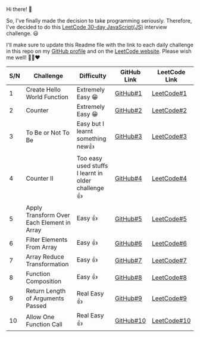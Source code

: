Hi there! 👋

So, I've finally made the decision to take programming seriously. Therefore, I've decided to do this [LeetCode 30-day JavaScript(JS)](https://leetcode.com/studyplan/30-days-of-javascript/) interview challenge. 😃

I'll make sure to update this Readme file with the link to each daily challenge in this repo on my [GitHub profile](https://github.com/ayatullahkhalid) and on the [LeetCode website](https://leetcode.com/problemset/all/?page=1&sorting=W3sic29ydE9yZGVyIjoiQVNDRU5ESU5HIiwib3JkZXJCeSI6IkZST05URU5EX0lEIn1d).
Please wish me well! 🌟😊❤️

| S/N | Challenge                                  | Difficulty                                          | GitHub Link                                                                                                         | LeetCode Link                                                                                       |
| --- | ------------------------------------------ | --------------------------------------------------- | ------------------------------------------------------------------------------------------------------------------- | --------------------------------------------------------------------------------------------------- |
| 1   | Create Hello World Function                | Extremely Easy 😁                                   | [GitHub#1](https://github.com/ayatullahkhalid/30-Days-of-JS/blob/main/1.%20createHelloWorldFunction.js)             | [LeetCode#1](https://leetcode.com/problems/create-hello-world-function/description/)                |
| 2   | Counter                                    | Extremely Easy 😁                                   | [GitHub#2](https://github.com/ayatullahkhalid/30-Days-of-JS/blob/main/2.%20counter.js)                              | [LeetCode#2](https://leetcode.com/problems/counter/description/)                                    |
| 3   | To Be or Not To Be                         | Easy but I learnt something new👍                   | [GitHub#3](https://github.com/ayatullahkhalid/30-Days-of-JS/blob/main/3.%20toBeOrNotToBe.js)                        | [LeetCode#3](https://leetcode.com/problems/to-be-or-not-to-be/description/)                         |
| 4   | Counter II                                 | Too easy used stuffs I learnt in older challenge 👍 | [GitHub#4](https://github.com/ayatullahkhalid/30-Days-of-JS/blob/main/4.%20counterII.js)                            | [LeetCode#4](https://leetcode.com/problems/counter-ii/description/)                                 |
| 5   | Apply Transform Over Each Element in Array | Easy 👍                                             | [GitHub#5](https://github.com/ayatullahkhalid/30-Days-of-JS/blob/main/5.%20applyTransformOverEachElementInArray.js) | [LeetCode#5](https://leetcode.com/problems/apply-transform-over-each-element-in-array/description/) |
| 6   | Filter Elements From Array                 | Easy 👍                                             | [GitHub#6](https://github.com/ayatullahkhalid/30-Days-of-JS/blob/main/6.%20filterElementsFromArray.js)              | [LeetCode#6](https://leetcode.com/problems/filter-elements-from-array/description/)                 |
| 7   | Array Reduce Transformation                | Easy 👍                                             | [GitHub#7](https://github.com/ayatullahkhalid/30-Days-of-JS/blob/main/7.%20arrayReduceTransformation.js)            | [LeetCode#7](https://leetcode.com/problems/array-reduce-transformation/description/)                |
| 8   | Function Composition                       | Easy 👍                                             | [GitHub#8](https://github.com/ayatullahkhalid/30-Days-of-JS/blob/main/8.%20functionComposition.js)                  | [LeetCode#8](https://leetcode.com/problems/function-composition/description/)                       |
| 9   | Return Length of Arguments Passed          | Real Easy 👍                                        | [GitHub#9](https://github.com/ayatullahkhalid/30-Days-of-JS/blob/main/9.%20returnLengthOfArgumentsPassed.js)        | [LeetCode#9](https://leetcode.com/problems/return-length-of-arguments-passed/description/)          |
| 10  | Allow One Function Call                    | Real Easy 👍                                        | [GitHub#10](https://github.com/ayatullahkhalid/30-Days-of-JS/blob/main/10.%20allowOneFunctionCall.js)               | [LeetCode#10](https://leetcode.com/problems/allow-one-function-call/description/)                   |
